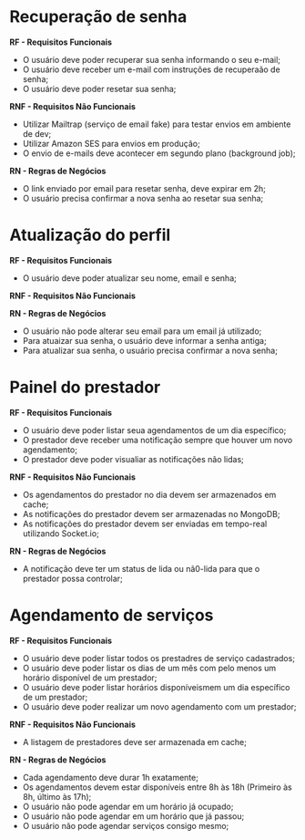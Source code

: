 # Recuperação de senha

**RF - Requisitos Funcionais**

- O usuário deve poder recuperar sua senha informando o seu e-mail;
- O usuário deve receber um e-mail com instruções de recuperaão de senha;
- O usuário deve poder resetar sua senha;

**RNF - Requisitos Não Funcionais**

- Utilizar Mailtrap (serviço de email fake) para testar envios em ambiente de dev;
- Utilizar Amazon SES para envios em produção;
- O envio de e-mails deve acontecer em segundo plano (background job);

**RN - Regras de Negócios**

- O link enviado por email para resetar senha, deve expirar em 2h;
- O usuário precisa confirmar a nova senha ao resetar sua senha;

# Atualização do perfil

**RF - Requisitos Funcionais**

- O usuário deve poder atualizar seu nome, email e senha;

**RNF - Requisitos Não Funcionais**

**RN - Regras de Negócios**

- O usuário não pode alterar seu email para um email já utilizado;
- Para atuaizar sua senha, o usuário deve informar a senha antiga;
- Para atualizar sua senha, o usuário precisa confirmar a nova senha;

# Painel do prestador

**RF - Requisitos Funcionais**

- O usuário deve poder listar seua agendamentos de um dia específico;
- O prestador deve receber uma notificação sempre que houver um novo agendamento;
- O prestador deve poder visualiar as notificações não lidas;

**RNF - Requisitos Não Funcionais**

- Os agendamentos do prestador no dia devem ser armazenados em cache;
- As notificações do prestador devem ser armazenadas no MongoDB;
- As notificações do prestador devem ser enviadas em tempo-real utilizando Socket.io;

**RN - Regras de Negócios**

- A notificação deve ter um status de lida ou nã0-lida para que o prestador possa controlar;

# Agendamento de serviços

**RF - Requisitos Funcionais**

- O usuário deve poder listar todos os prestadres de serviço cadastrados;
- O usuário deve poder listar os dias de um mês com pelo menos um horário disponível de um prestador;
- O usuário deve poder listar horários disponíveismem um dia específico de um prestador;
- O usuário deve poder realizar um novo agendamento com um prestador;

**RNF - Requisitos Não Funcionais**

- A listagem de prestadores deve ser armazenada em cache;

**RN - Regras de Negócios**

- Cada agendamento deve durar 1h exatamente;
- Os agendamentos devem estar disponíveis entre 8h às 18h (Primeiro às 8h, último às 17h);
- O usuário não pode agendar em um horário já ocupado;
- O usuário não pode agendar em um horário que já passou;
- O usuário não pode agendar serviços consigo mesmo;
